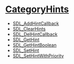 # [CategoryHints](CategoryHints)

<!-- BEGIN CATEGORY LIST -->
- [SDL_AddHintCallback](SDL_AddHintCallback)
- [SDL_ClearHints](SDL_ClearHints)
- [SDL_DelHintCallback](SDL_DelHintCallback)
- [SDL_GetHint](SDL_GetHint)
- [SDL_GetHintBoolean](SDL_GetHintBoolean)
- [SDL_SetHint](SDL_SetHint)
- [SDL_SetHintWithPriority](SDL_SetHintWithPriority)
<!-- END CATEGORY LIST -->

